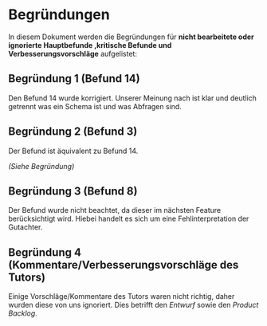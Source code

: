 # Begründungen

In diesem Dokument werden die Begründungen für **nicht bearbeitete oder ignorierte Hauptbefunde ,kritische Befunde und Verbesserungsvorschläge** aufgelistet:

## Begründung 1 (Befund 14)

Den Befund 14 wurde korrigiert.
Unserer Meinung nach ist klar und deutlich getrennt was ein Schema ist und was Abfragen sind.

## Begründung 2 (Befund 3)

Der Befund ist äquivalent zu Befund 14.

*(Siehe Begründung)*

## Begründung 3 (Befund 8)

Der Befund wurde nicht beachtet, da dieser im nächsten Feature berücksichtigt wird. Hiebei handelt es sich um eine Fehlinterpretation der Gutachter.

## Begründung 4 (Kommentare/Verbesserungsvorschläge des Tutors)

Einige Vorschläge/Kommentare des Tutors waren nicht richtig, daher wurden diese von uns ignoriert.
Dies betrifft den *Entwurf* sowie den *Product Backlog*.